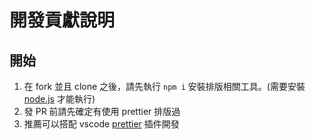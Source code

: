 # 開發貢獻說明

## 開始

1. 在 fork 並且 clone 之後，請先執行 `npm i` 安裝排版相關工具。(需要安裝 [node.js](https://nodejs.org/) 才能執行)
2. 發 PR 前請先確定有使用 prettier 排版過
3. 推薦可以搭配 vscode [prettier](https://marketplace.visualstudio.com/items?itemName=esbenp.prettier-vscode) 插件開發
